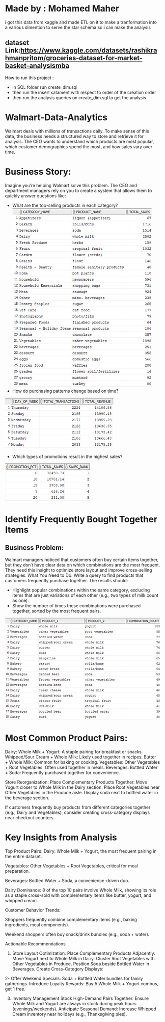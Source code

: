 # Made by : Mohamed Maher
i got this data from kaggle and made ETL on it to make a tranformation into a various dimention to serve the star schema so i can make the analysis 
## dataset Link:https://www.kaggle.com/datasets/rashikrahmanpritom/groceries-dataset-for-market-basket-analysismba
How to run this project :
* in SQL folder run create_dim.sql 
* then run the insert satament with respect to order of the creation order 
* then run the analysis queries on create_dim.sql to get the analysis  
# Walmart-Data-Analytics
Walmart deals with millions of transactions daily. To make sense of this data, the business needs a 
structured way to store and retrieve it for analysis. The CEO wants to understand which products 
are most popular, which customer demographics spend the most, and how sales vary over time.
# Business Story: 
Imagine you're helping Walmart solve this problem. The CEO and department managers rely on you 
to create a system that allows them to quickly answer questions like: 
* What are the top-selling products in each category? 
![alt text](image.png)
* How do purchasing patterns change based on time? 

![alt text](image-1.png)

* Which types of promotions result in the highest sales?

![alt text](image-3.png)

# Identify Frequently Bought Together Items 
## Business Problem: 
Walmart managers noticed that customers often buy certain items together, but they don’t have 
clear data on which combinations are the most frequent. They need this insight to optimize store 
layout and improve cross-selling strategies. 
What You Need to Do: 
Write a query to find products that customers frequently purchase together. The results should: 
* Highlight popular combinations within the same category, excluding items that are just 
variations of each other (e.g., two types of milk count as one). 
* Show the number of times these combinations were purchased together, sorted by the 
most frequent pairs.

![alt text](image-2.png)

# Most Common Product Pairs:
Dairy:
Whole Milk + Yogurt: A staple pairing for breakfast or snacks.
Whipped/Sour Cream + Whole Milk: Likely used together in recipes.
Butter + Whole Milk: Common for baking or cooking.
Vegetables:
Other Vegetables + Root Vegetables: Often used together in meals.
Beverages:
Bottled Water + Soda: Frequently purchased together for convenience.

Store Reorganization:
Place Complementary Products Together:
Move Yogurt closer to Whole Milk in the Dairy section.
Place Root Vegetables near Other Vegetables in the Produce aisle.
Display soda next to bottled water in the beverage section.


If customers frequently buy products from different categories together (e.g., Dairy and Vegetables), consider creating cross-category displays near checkout counters.

# Key Insights from Analysis
Top Product Pairs:
Dairy: Whole Milk + Yogurt,  the most frequent pairing in the entire dataset.

Vegetables: Other Vegetables + Root Vegetables, critical for meal preparation.

Beverages: Bottled Water + Soda, a convenience-driven duo.

Dairy Dominance: 8 of the top 10 pairs involve Whole Milk, showing its role as a staple cross-sold with complementary items like butter, yogurt, and whipped cream.

Customer Behavior Trends:

Shoppers frequently combine complementary items (e.g., baking ingredients, meal components).

Weekend shoppers often buy snack/drink bundles (e.g., soda + water).

Actionable Recommendations
1. Store Layout Optimization: 
Place Complementary Products Adjacently:
Move Yogurt next to Whole Milk in Dairy.
Cluster Root Vegetables with Other Vegetables in Produce.
Position Soda beside Bottled Water in Beverages.
Create Cross-Category Displays:

2- Offer Weekend Specials:
Soda + Bottled Water bundles for family gatherings.
Introduce Loyalty Rewards:
Buy 5 Whole Milk + Yogurt combos, get 1 free.


3. Inventory Management
Stock High-Demand Pairs Together:
Ensure Whole Milk and Yogurt are always in stock during peak hours (evenings/weekends).
Anticipate Seasonal Demand:
Increase Whipped Cream inventory near holidays (e.g., Thanksgiving pies).

